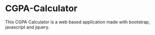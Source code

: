 # CGPA-Calculator
This CGPA Calculator is a web based application made with bootstrap, javascript and jquery.
